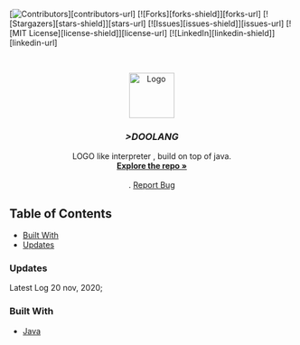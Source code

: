 [![Contributors][contributors-shield]][contributors-url]
[![Forks][forks-shield]][forks-url]
[![Stargazers][stars-shield]][stars-url]
[![Issues][issues-shield]][issues-url]
[![MIT License][license-shield]][license-url]
[![LinkedIn][linkedin-shield]][linkedin-url]



<!-- PROJECT LOGO -->
<br />
<p align="center">
  <a href="https://github.com/github_username/repo_name">
    <img src="https://www.google.com/url?sa=i&url=https%3A%2F%2Fwww.looper.com%2F140499%2Fthings-you-only-notice-in-scooby-doo-as-an-adult%2F&psig=AOvVaw1D_ytm6Lr2EyN2VbTHj0Ko&ust=1606032190438000&source=images&cd=vfe&ved=0CAIQjRxqFwoTCLCi5rGWk-0CFQAAAAAdAAAAABAEg" alt="Logo" width="80" height="80">
  </a>

  <h3 align="center"><em><b>>DOOLANG</b></em></h3>

  <p align="center">
    LOGO like interpreter , build on top of java.
    <br />
    <a href="https://github.com/ArpitMaurya01/DOOLANG"><strong>Explore the repo »</strong></a>
    <br />
    <br />
    .
    <a href="https://github.com/ArpitMaurya01/DOOLANG/issues">Report Bug</a>
  </p>
</p>



<!-- TABLE OF CONTENTS -->
## Table of Contents
  * [Built With](#built-with)
  * [Updates](#Updates)




### Updates

  Latest Log 20 nov, 2020;
  


### Built With

* [Java]()





<!-- MARKDOWN LINKS & IMAGES -->
<!-- https://www.markdownguide.org/basic-syntax/#reference-style-links -->
[contributors-shield]: https://img.shields.io/github/contributors/github_username/repo.svg?style=flat-square

 

